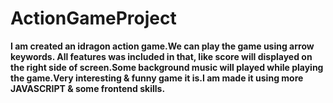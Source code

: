 # ActionGameProject
 
**I am created an idragon action game.We can play the game using arrow keywords. All features was included in that, like score will displayed on the right side of screen.Some background music will played while playing the game.Very interesting & funny game it is.I am made it using more JAVASCRIPT & some frontend skills.**



